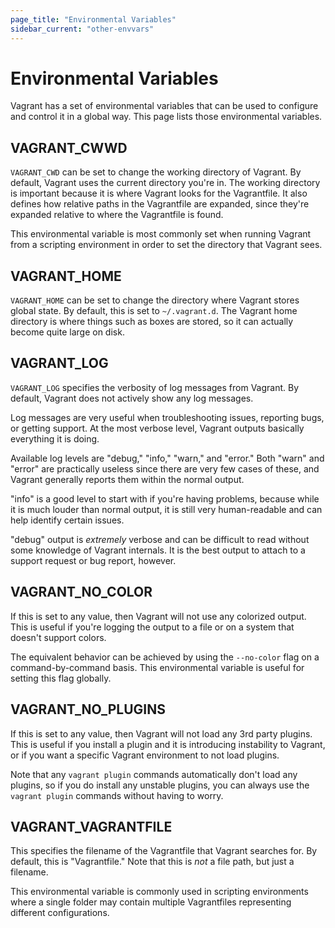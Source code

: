 ```yaml
---
page_title: "Environmental Variables"
sidebar_current: "other-envvars"
---
```


# Environmental Variables

Vagrant has a set of environmental variables that can be used to
configure and control it in a global way. This page lists those environmental
variables.

## VAGRANT\_CWWD

`VAGRANT_CWD` can be set to change the working directory of Vagrant. By
default, Vagrant uses the current directory you're in. The working directory
is important because it is where Vagrant looks for the Vagrantfile. It
also defines how relative paths in the Vagrantfile are expanded, since they're
expanded relative to where the Vagrantfile is found.

This environmental variable is most commonly set when running Vagrant from
a scripting environment in order to set the directory that Vagrant sees.

## VAGRANT\_HOME

`VAGRANT_HOME` can be set to change the directory where Vagrant stores
global state. By default, this is set to `~/.vagrant.d`. The Vagrant home
directory is where things such as boxes are stored, so it can actually become
quite large on disk.

## VAGRANT\_LOG

`VAGRANT_LOG` specifies the verbosity of log messages from Vagrant.
By default, Vagrant does not actively show any log messages.

Log messages are very useful when troubleshooting issues, reporting
bugs, or getting support. At the most verbose level, Vagrant outputs
basically everything it is doing.

Available log levels are "debug," "info," "warn," and "error." Both
"warn" and "error" are practically useless since there are very few
cases of these, and Vagrant generally reports them within the normal
output.

"info" is a good level to start with if you're having problems, because
while it is much louder than normal output, it is still very human-readable
and can help identify certain issues.

"debug" output is _extremely_ verbose and can be difficult to read without
some knowledge of Vagrant internals. It is the best output to attach to
a support request or bug report, however.

## VAGRANT\_NO\_COLOR

If this is set to any value, then Vagrant will not use any colorized
output. This is useful if you're logging the output to a file or
on a system that doesn't support colors.

The equivalent behavior can be achieved by using the `--no-color` flag
on a command-by-command basis. This environmental variable is useful
for setting this flag globally.

## VAGRANT\_NO\_PLUGINS

If this is set to any value, then Vagrant will not load any 3rd party
plugins. This is useful if you install a plugin and it is introducing
instability to Vagrant, or if you want a specific Vagrant environment to
not load plugins.

Note that any `vagrant plugin` commands automatically don't load any
plugins, so if you do install any unstable plugins, you can always use
the `vagrant plugin` commands without having to worry.

## VAGRANT\_VAGRANTFILE

This specifies the filename of the Vagrantfile that Vagrant searches for.
By default, this is "Vagrantfile." Note that this is _not_ a file path,
but just a filename.

This environmental variable is commonly used in scripting environments
where a single folder may contain multiple Vagrantfiles representing
different configurations.
